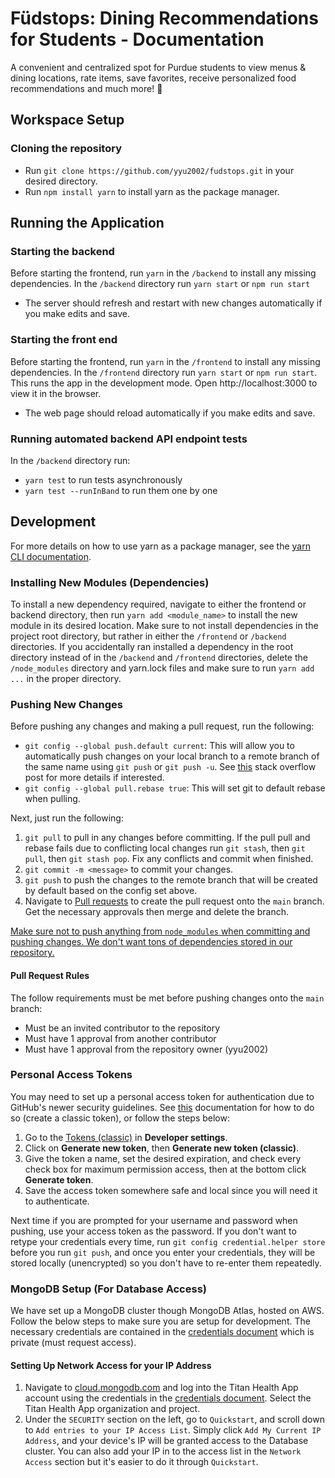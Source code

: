 # Füdstops: Dining Recommendations for Students - Documentation

A convenient and centralized spot for Purdue students to view menus & dining locations, rate items, save favorites, receive personalized food recommendations and much more! 🍔

## Workspace Setup

### Cloning the repository
- Run `git clone https://github.com/yyu2002/fudstops.git` in your desired directory.
- Run `npm install yarn` to install yarn as the package manager.

## Running the Application

### Starting the backend 
Before starting the frontend, run `yarn` in the `/backend` to install any missing dependencies. In the `/backend` directory run `yarn start` or `npm run start`

- The server should refresh and restart with new changes automatically if you make edits and save.

### Starting the front end
Before starting the frontend, run `yarn` in the `/frontend` to install any missing dependencies. In the `/frontend` directory run `yarn start` or `npm run start`. This runs the app in the development mode. Open http://localhost:3000 to view it in the browser.

- The web page should reload automatically if you make edits and save.

### Running automated backend API endpoint tests
In the `/backend` directory run:
 - `yarn test` to run tests asynchronously
 - `yarn test --runInBand` to run them one by one

## Development

For more details on how to use yarn as a package manager, see the [yarn CLI documentation](https://classic.yarnpkg.com/lang/en/docs/cli/).

### Installing New Modules (Dependencies)
To install a new dependency required, navigate to either the frontend or backend directory, then run `yarn add <module_name>` to install the new module in its desired location. Make sure to not install dependencies in the project root directory, but rather in either the `/frontend` or `/backend` directories. If you accidentally ran installed a dependency in the root directory instead of in the `/backend` and `/frontend` directories, delete the `/node_modules` directory and yarn.lock files and make sure to run `yarn add ...` in the proper directory.

### Pushing New Changes
Before pushing any changes and making a pull request, run the following:
- `git config --global push.default current`: This will allow you to automatically push changes on your local branch to a remote branch of the same name using `git push` or `git push -u`. See [this](https://stackoverflow.com/questions/1519006/how-do-i-create-a-remote-git-branch/27185855#27185855) stack overflow post for more details if interested.
- `git config --global pull.rebase true`: This will set git to default rebase when pulling.

Next, just run the following:
1. `git pull` to pull in any changes before committing. If the pull pull and rebase fails due to conflicting local changes run `git stash`, then `git pull`, then `git stash pop`. Fix any conflicts and commit when finished.
2. `git commit -m <message>` to commit your changes.
3. `git push` to push the changes to the remote branch that will be created by default based on the config set above.
4. Navigate to [Pull requests](https://github.com/yyu2002/Titan_Health_App/pulls) to create the pull request onto the `main` branch. Get the necessary approvals then merge and delete the branch.

<ins> Make sure not to push anything from `node_modules` when committing and pushing changes. We don't want tons of dependencies stored in our repository.<ins>

#### Pull Request Rules
The follow requirements must be met before pushing changes onto the `main` branch:
- Must be an invited contributor to the repository
- Must have 1 approval from another contributor
- Must have 1 approval from the repository owner (yyu2002)

### Personal Access Tokens
You may need to set up a personal access token for authentication due to GitHub's newer security guidelines. See [this](https://docs.github.com/en/authentication/keeping-your-account-and-data-secure/managing-your-personal-access-tokens#creating-a-personal-access-token-classic) documentation for how to do so (create a classic token), or follow the steps below:
1. Go to the [Tokens (classic)](https://github.com/settings/tokens) in **Developer settings**.
2. Click on **Generate new token**, then **Generate new token (classic)**.
3. Give the token a name, set the desired expiration, and check every check box for maximum permission access, then at the bottom click **Generate token**.
4. Save the access token somewhere safe and local since you will need it to authenticate.

Next time if you are prompted for your username and password when pushing, use your access token as the password. If you don't want to retype your credentials every time, run `git config credential.helper store` before you run `git push`, and once you enter your credentials, they will be stored locally (unencrypted) so you don't have to re-enter them repeatedly.

### MongoDB Setup (For Database Access)
We have set up a MongoDB cluster though MongoDB Atlas, hosted on AWS. Follow the below steps to make sure you are setup for development. The necessary credentials are contained in the [credentials document](https://docs.google.com/document/d/1XyIoMjj3yVY9TDJR9R39AVFLrzpDo_KEBhMqWR9ADTs/edit) which is private (must request access).

#### Setting Up Network Access for your IP Address
1. Navigate to [cloud.mongodb.com](https://cloud.mongodb.com/) and log into the Titan Health App account using the credentials in the [credentials document](https://docs.google.com/document/d/1XyIoMjj3yVY9TDJR9R39AVFLrzpDo_KEBhMqWR9ADTs/edit). Select the Titan Health App organization and project.
2. Under the `SECURITY` section on the left, go to `Quickstart`, and scroll down to `Add entries to your IP Access List`. Simply click `Add My Current IP Address`, and your device's IP will be granted access to the Database cluster. You can also add your IP in to the access list in the `Network Access` section but it's easier to do it through `Quickstart`.



